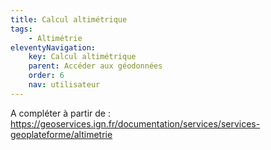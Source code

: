 ```yaml
---
title: Calcul altimétrique
tags:
    - Altimétrie
eleventyNavigation:
    key: Calcul altimétrique
    parent: Accéder aux géodonnées
    order: 6
    nav: utilisateur
---
```


A compléter à partir de : https://geoservices.ign.fr/documentation/services/services-geoplateforme/altimetrie
